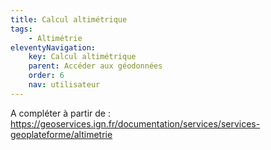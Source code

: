 ```yaml
---
title: Calcul altimétrique
tags:
    - Altimétrie
eleventyNavigation:
    key: Calcul altimétrique
    parent: Accéder aux géodonnées
    order: 6
    nav: utilisateur
---
```


A compléter à partir de : https://geoservices.ign.fr/documentation/services/services-geoplateforme/altimetrie
